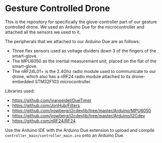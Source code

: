 # Gesture Controlled Drone
This is the repository for specifically the glove-controller part of our gesture controlled drone. 
We used an Arduino Due for the microcontroller and attached all the sensors we used to it.

The peripherals that we attached to our Arduino Due are as follows:
- Three flex sensors used as voltage dividers down 3 of the fingers of the smart-glove.
- The MPU6050 as the inertial measurement unit, placed on the flat of the smart-glove.
- The nRF24L01+ is the 2.4Ghz radio module used to communicate to our drone, which also has a nRF24 radio module attached to its drone-embedded STM32F103 microcontroller.

Libraries used:
- https://github.com/ivanseidel/DueTimer
- https://github.com/JonHub/Filters
- https://github.com/jrowberg/i2cdevlib/tree/master/Arduino/MPU6050
- https://github.com/jrowberg/i2cdevlib/tree/master/Arduino/I2Cdev
- https://github.com/nRF24/RF24

Use the Arduino IDE with the Arduino Due extension to upload and compile ```controller_main/controller_main.ino``` onto an Arduino Due.
